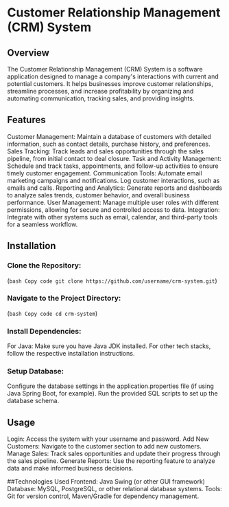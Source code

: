# Customer Relationship Management (CRM) System
## Overview
The Customer Relationship Management (CRM) System is a software application designed to manage a company's interactions with current and potential customers. It helps businesses improve customer relationships, streamline processes, and increase profitability by organizing and automating communication, tracking sales, and providing insights.

## Features
Customer Management: Maintain a database of customers with detailed information, such as contact details, purchase history, and preferences.
Sales Tracking: Track leads and sales opportunities through the sales pipeline, from initial contact to deal closure.
Task and Activity Management: Schedule and track tasks, appointments, and follow-up activities to ensure timely customer engagement.
Communication Tools: Automate email marketing campaigns and notifications. Log customer interactions, such as emails and calls.
Reporting and Analytics: Generate reports and dashboards to analyze sales trends, customer behavior, and overall business performance.
User Management: Manage multiple user roles with different permissions, allowing for secure and controlled access to data.
Integration: Integrate with other systems such as email, calendar, and third-party tools for a seamless workflow.

## Installation
### Clone the Repository:

(`bash
Copy code
git clone https://github.com/username/crm-system.git`)

### Navigate to the Project Directory:

(`bash
Copy code
cd crm-system`)

### Install Dependencies:

For Java: Make sure you have Java JDK installed.
For other tech stacks, follow the respective installation instructions.

### Setup Database:

Configure the database settings in the application.properties file (if using Java Spring Boot, for example).
Run the provided SQL scripts to set up the database schema.


## Usage
Login: Access the system with your username and password.
Add New Customers: Navigate to the customer section to add new customers.
Manage Sales: Track sales opportunities and update their progress through the sales pipeline.
Generate Reports: Use the reporting feature to analyze data and make informed business decisions.

##Technologies Used
Frontend: Java Swing (or other GUI framework)
Database: MySQL, PostgreSQL, or other relational database systems.
Tools: Git for version control, Maven/Gradle for dependency management.

